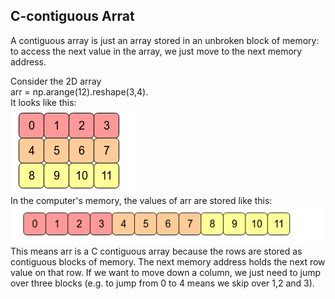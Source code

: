 ## C-contiguous Arrat
A contiguous array is just an array stored in an unbroken block of memory: to access the next value in the array, we just move to the next memory address.

Consider the 2D array <br>
arr = np.arange(12).reshape(3,4). <br> It looks like this: <br>
![Contiguous](contiguous_1.PNG) <br>
In the computer's memory, the values of arr are stored like this: <br>
![Contiguous 2](contiguous_2.PNG)<br>
This means arr is a C contiguous array because the rows are stored as contiguous blocks of memory. The next memory address holds the next row value on that row. If we want to move down a column, we just need to jump over three blocks (e.g. to jump from 0 to 4 means we skip over 1,2 and 3).